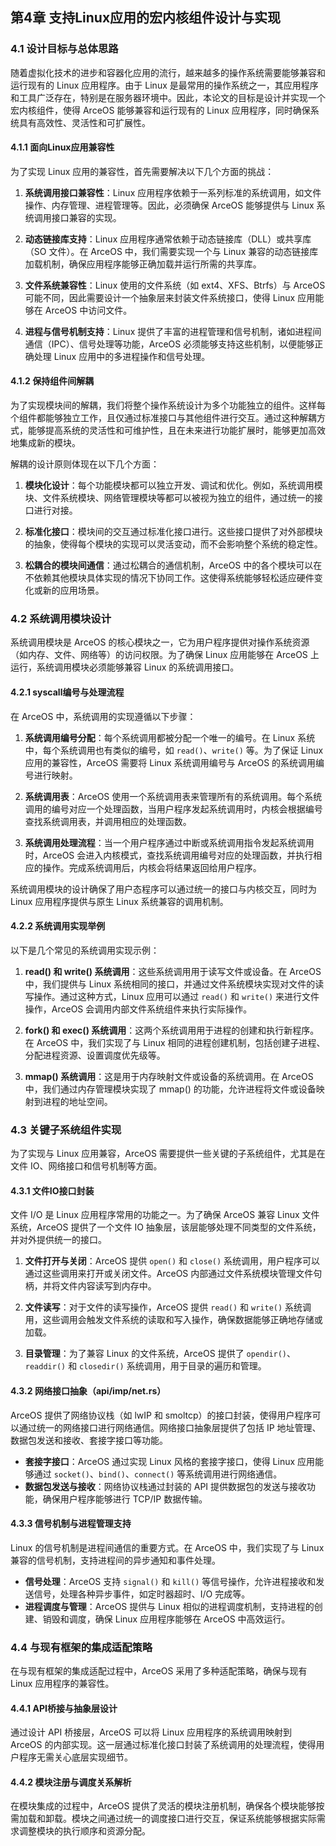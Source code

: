 ## **第4章 支持Linux应用的宏内核组件设计与实现**

### 4.1 设计目标与总体思路

随着虚拟化技术的进步和容器化应用的流行，越来越多的操作系统需要能够兼容和运行现有的 Linux 应用程序。由于 Linux 是最常用的操作系统之一，其应用程序和工具广泛存在，特别是在服务器环境中。因此，本论文的目标是设计并实现一个宏内核组件，使得 ArceOS 能够兼容和运行现有的 Linux 应用程序，同时确保系统具有高效性、灵活性和可扩展性。

#### 4.1.1 面向Linux应用兼容性

为了实现 Linux 应用的兼容性，首先需要解决以下几个方面的挑战：

1. **系统调用接口兼容性**：Linux 应用程序依赖于一系列标准的系统调用，如文件操作、内存管理、进程管理等。因此，必须确保 ArceOS 能够提供与 Linux 系统调用接口兼容的实现。

2. **动态链接库支持**：Linux 应用程序通常依赖于动态链接库（DLL）或共享库（SO 文件）。在 ArceOS 中，我们需要实现一个与 Linux 兼容的动态链接库加载机制，确保应用程序能够正确加载并运行所需的共享库。

3. **文件系统兼容性**：Linux 使用的文件系统（如 ext4、XFS、Btrfs）与 ArceOS 可能不同，因此需要设计一个抽象层来封装文件系统接口，使得 Linux 应用能够在 ArceOS 中访问文件。

4. **进程与信号机制支持**：Linux 提供了丰富的进程管理和信号机制，诸如进程间通信（IPC）、信号处理等功能，ArceOS 必须能够支持这些机制，以便能够正确处理 Linux 应用中的多进程操作和信号处理。

#### 4.1.2 保持组件间解耦

为了实现模块间的解耦，我们将整个操作系统设计为多个功能独立的组件。这样每个组件都能够独立工作，且仅通过标准接口与其他组件进行交互。通过这种解耦方式，能够提高系统的灵活性和可维护性，且在未来进行功能扩展时，能够更加高效地集成新的模块。

解耦的设计原则体现在以下几个方面：

1. **模块化设计**：每个功能模块都可以独立开发、调试和优化。例如，系统调用模块、文件系统模块、网络管理模块等都可以被视为独立的组件，通过统一的接口进行对接。

2. **标准化接口**：模块间的交互通过标准化接口进行。这些接口提供了对外部模块的抽象，使得每个模块的实现可以灵活变动，而不会影响整个系统的稳定性。

3. **松耦合的模块间通信**：通过松耦合的通信机制，ArceOS 中的各个模块可以在不依赖其他模块具体实现的情况下协同工作。这使得系统能够轻松适应硬件变化或新的应用场景。

### 4.2 系统调用模块设计

系统调用模块是 ArceOS 的核心模块之一，它为用户程序提供对操作系统资源（如内存、文件、网络等）的访问权限。为了确保 Linux 应用能够在 ArceOS 上运行，系统调用模块必须能够兼容 Linux 的系统调用接口。

#### 4.2.1 syscall编号与处理流程

在 ArceOS 中，系统调用的实现遵循以下步骤：

1. **系统调用编号分配**：每个系统调用都被分配一个唯一的编号。在 Linux 系统中，每个系统调用也有类似的编号，如 `read()`、`write()` 等。为了保证 Linux 应用的兼容性，ArceOS 需要将 Linux 系统调用编号与 ArceOS 的系统调用编号进行映射。

2. **系统调用表**：ArceOS 使用一个系统调用表来管理所有的系统调用。每个系统调用的编号对应一个处理函数，当用户程序发起系统调用时，内核会根据编号查找系统调用表，并调用相应的处理函数。

3. **系统调用处理流程**：当一个用户程序通过中断或系统调用指令发起系统调用时，ArceOS 会进入内核模式，查找系统调用编号对应的处理函数，并执行相应的操作。完成系统调用后，内核会将结果返回给用户程序。

系统调用模块的设计确保了用户态程序可以通过统一的接口与内核交互，同时为 Linux 应用程序提供与原生 Linux 系统兼容的调用机制。

#### 4.2.2 系统调用实现举例

以下是几个常见的系统调用实现示例：

1. **read() 和 write() 系统调用**：这些系统调用用于读写文件或设备。在 ArceOS 中，我们提供与 Linux 系统相同的接口，并通过文件系统模块实现对文件的读写操作。通过这种方式，Linux 应用可以通过 `read()` 和 `write()` 来进行文件操作，ArceOS 会调用内部文件系统组件来执行实际操作。

2. **fork() 和 exec() 系统调用**：这两个系统调用用于进程的创建和执行新程序。在 ArceOS 中，我们实现了与 Linux 相同的进程创建机制，包括创建子进程、分配进程资源、设置调度优先级等。

3. **mmap() 系统调用**：这是用于内存映射文件或设备的系统调用。在 ArceOS 中，我们通过内存管理模块实现了 mmap() 的功能，允许进程将文件或设备映射到进程的地址空间。

### 4.3 关键子系统组件实现

为了实现与 Linux 应用兼容，ArceOS 需要提供一些关键的子系统组件，尤其是在文件 IO、网络接口和信号机制等方面。

#### 4.3.1 文件IO接口封装

文件 I/O 是 Linux 应用程序常用的功能之一。为了确保 ArceOS 兼容 Linux 文件系统，ArceOS 提供了一个文件 IO 抽象层，该层能够处理不同类型的文件系统，并对外提供统一的接口。

1. **文件打开与关闭**：ArceOS 提供 `open()` 和 `close()` 系统调用，用户程序可以通过这些调用来打开或关闭文件。ArceOS 内部通过文件系统模块管理文件句柄，并将文件内容读写到内存中。

2. **文件读写**：对于文件的读写操作，ArceOS 提供 `read()` 和 `write()` 系统调用，这些调用会触发文件系统的读取和写入操作，确保数据能够正确地存储或加载。

3. **目录管理**：为了兼容 Linux 的文件系统，ArceOS 提供了 `opendir()`、`readdir()` 和 `closedir()` 系统调用，用于目录的遍历和管理。

#### 4.3.2 网络接口抽象（api/imp/net.rs）

ArceOS 提供了网络协议栈（如 lwIP 和 smoltcp）的接口封装，使得用户程序可以通过统一的网络接口进行网络通信。网络接口抽象层提供了包括 IP 地址管理、数据包发送和接收、套接字接口等功能。

- **套接字接口**：ArceOS 通过实现 Linux 风格的套接字接口，使得 Linux 应用能够通过 `socket()`、`bind()`、`connect()` 等系统调用进行网络通信。
- **数据包发送与接收**：网络协议栈通过封装的 API 提供数据包的发送与接收功能，确保用户程序能够进行 TCP/IP 数据传输。

#### 4.3.3 信号机制与进程管理支持

Linux 的信号机制是进程间通信的重要方式。在 ArceOS 中，我们实现了与 Linux 兼容的信号机制，支持进程间的异步通知和事件处理。

- **信号处理**：ArceOS 支持 `signal()` 和 `kill()` 等信号操作，允许进程接收和发送信号，处理各种异步事件，如定时器超时、I/O 完成等。
- **进程调度与管理**：ArceOS 提供与 Linux 相似的进程调度机制，支持进程的创建、销毁和调度，确保 Linux 应用程序能够在 ArceOS 中高效运行。

### 4.4 与现有框架的集成适配策略

在与现有框架的集成适配过程中，ArceOS 采用了多种适配策略，确保与现有 Linux 应用程序的兼容性。

#### 4.4.1 API桥接与抽象层设计

通过设计 API 桥接层，ArceOS 可以将 Linux 应用程序的系统调用映射到 ArceOS 的内部实现。这一层通过标准化接口封装了系统调用的处理流程，使得用户程序无需关心底层实现细节。

#### 4.4.2 模块注册与调度关系解析

在模块集成的过程中，ArceOS 提供了灵活的模块注册机制，确保各个模块能够按需加载和卸载。模块之间通过统一的调度接口进行交互，保证系统能够根据实际需求调整模块的执行顺序和资源分配。


